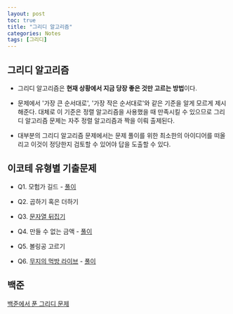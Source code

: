 ```yaml
---
layout: post
toc: true
title: "그리디 알고리즘"
categories: Notes
tags: [그리디]
---
```


## 그리디 알고리즘

- 그리디 알고리즘은 **현재 상황에서 지금 당장 좋은 것만 고르는 방법**이다.

- 문제에서 '가장 큰 순서대로', '가장 작은 순서대로'와 같은 기준을 알게 모르게 제시해준다. 대체로 이 기준은 정렬 알고리즘을 사용했을 때 만족시킬 수 있으므로 그리디 알고리즘 문제는 자주 정렬 알고리즘과 짝을 이뤄 출제된다.

- 대부분의 그리디 알고리즘 문제에서는 문제 풀이를 위한 최소한의 아이디어를 떠올리고 이것이 정당한지 검토할 수 있어야 답을 도출할 수 있다.


## 이코테 유형별 기출문제

- Q1. 모험가 길드 - [풀이]()

- Q2. 곱하기 혹은 더하기

- Q3. [문자열 뒤집기](https://www.acmicpc.net/problem/1439)

- Q4. 만들 수 없는 금액 - [풀이]()

- Q5. 볼링공 고르기

- Q6. [무지의 먹방 라이브](https://programmers.co.kr/learn/courses/30/lessons/42891) - [풀이]()


## 백준

[백준에서 푼 그리디 문제](https://www.acmicpc.net/problemset?sort=solvedac_desc&submit=ac&algo=33&algo_if=and)
